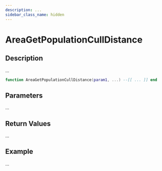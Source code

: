 ```yaml
---
description: ...
sidebar_class_name: hidden
---
```


# AreaGetPopulationCullDistance

## Description

...

```lua
function AreaGetPopulationCullDistance(param1, ...) --[[ ... ]] end
```

## Parameters

...

## Return Values

...

## Example

...

